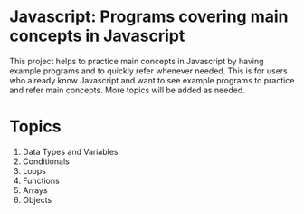 # Javascript: Programs covering main concepts in Javascript
This project helps to practice main concepts in Javascript by having example programs and to quickly refer whenever needed.  This is for users who already know Javascript and want to see example programs to practice and refer main concepts.  More topics will be added as needed.


# Topics

1) Data Types and Variables
2) Conditionals
3) Loops
4) Functions
5) Arrays
6) Objects

<br>
<br>
<br>
